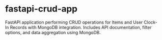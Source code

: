 # fastapi-crud-app
FastAPI application performing CRUD operations for Items and User Clock-In Records with MongoDB integration. Includes API documentation, filter options, and data aggregation using MongoDB.
